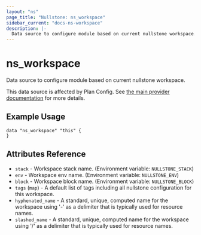 ```yaml
---
layout: "ns"
page_title: "Nullstone: ns_workspace"
sidebar_current: "docs-ns-workspace"
description: |-
  Data source to configure module based on current nullstone workspace.
---
```


# ns_workspace

Data source to configure module based on current nullstone workspace.

This data source is affected by Plan Config. See [the main provider documentation](../index.html) for more details.

## Example Usage

```hcl
data "ns_workspace" "this" {
}
```

## Attributes Reference

* `stack` - Workspace stack name. (Environment variable: `NULLSTONE_STACK`)
* `env` - Workspace env name. (Environment variable: `NULLSTONE_ENV`)
* `block` - Workspace block name. (Environment variable: `NULLSTONE_BLOCK`)
* `tags` (`map`) - A default list of tags including all nullstone configuration for this workspace.
* `hyphenated_name` - A standard, unique, computed name for the workspace using '-' as a delimiter that is typically used for resource names.
* `slashed_name` - A standard, unique, computed name for the workspace using '/' as a delimiter that is typically used for resource names.
